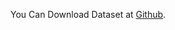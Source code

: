 You Can Download Dataset at [Github](https://github.com/cabani/MaskedFace-Net/tree/12860ba3e12282fea0a5face762af15d1396b7c2).
